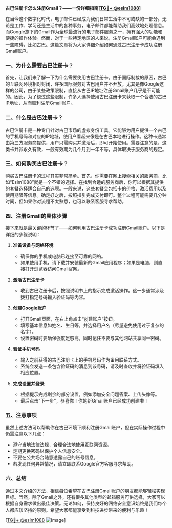 **古巴注册卡怎么注册Gmail？——一份详细指南[[TG💪+ @esim1088](https://t.me/s/esim1088)]**

在当今这个数字化时代，电子邮件已经成为我们日常生活中不可或缺的一部分。无论是工作、学习还是生活中的各种事务，电子邮件都能帮助我们高效地处理信息。而Google旗下的Gmail作为全球最流行的电子邮件服务之一，拥有强大的功能和便捷的操作体验。然而，对于一些特定地区的人来说，注册Gmail账户可能会遇到一些障碍，比如古巴。这篇文章将为大家详细介绍如何通过古巴注册卡成功注册Gmail账户。

### 一、为什么需要古巴注册卡？

首先，让我们来了解一下为什么需要使用古巴注册卡。由于国际制裁的原因，古巴的互联网环境相对封闭，许多国际服务对古巴用户并不开放。尤其是像Google这样的公司，由于某些政策限制，直接从古巴IP地址注册Gmail账户几乎是不可能的。因此，为了绕过这些限制，许多人选择使用古巴注册卡来获取一个合法的古巴IP地址，从而顺利注册Gmail账户。

### 二、什么是古巴注册卡？

古巴注册卡是一种专门针对古巴市场的虚拟身份工具。它能够为用户提供一个古巴的手机号码和对应的IP地址，使用户看起来像是在古巴本地进行操作。这种卡通常由第三方服务商提供，用户只需购买并激活后，即可开始使用。需要注意的是，这类卡并非永久有效，一般有效期为几个月到一年不等，具体取决于服务商的规定。

### 三、如何购买古巴注册卡？

购买古巴注册卡的过程其实非常简单。首先，你需要在网上搜索相关的服务商，比如“Esim1088”就是一个不错的选择。在找到合适的服务商后，你可以根据其提供的套餐选择适合自己的选项。一般来说，这些套餐会包括卡的价格、激活费用以及使用期限等信息。确定好之后，按照指引完成支付即可。整个过程可能需要几分钟时间，但如果你对流程不太熟悉，也可以联系客服寻求帮助。

### 四、注册Gmail的具体步骤

接下来就是最关键的环节了——如何利用古巴注册卡成功注册Gmail账户。以下是详细的步骤说明：

1. **准备设备与网络环境**
   - 确保你的手机或电脑已连接至可靠的网络。
   - 如果使用手机，请下载并安装最新的Gmail应用程序；如果是电脑，则直接打开浏览器访问Gmail官网。

2. **激活古巴注册卡**
   - 收到古巴注册卡后，按照说明书上的指示完成激活操作。这一步通常涉及拨打指定号码输入验证码等内容。

3. **创建Google账户**
   - 打开Gmail页面，在右上角点击“创建账户”按钮。
   - 填写基本信息如姓名、生日等，并选择用户名（尽量避免使用过于复杂的名字）。
   - 设置密码时要确保强度足够高，同时记住不要与其他网站共享同一密码。

4. **验证手机号码**
   - 输入之前获得的古巴注册卡上的手机号码作为备用联系方式。
   - 系统会发送一条包含验证码的消息到该号码，请及时查收并将验证码填入相应位置。

5. **完成设置并登录**
   - 根据提示完成剩余的部分设置，例如添加安全问题答案、上传头像等。
   - 最后点击“下一步”，恭喜你！你的新Gmail账户已经成功创建啦！

### 五、注意事项

虽然上述方法可以帮助你在古巴环境下顺利注册Gmail账户，但在实际操作过程中仍需注意以下几点：
- 遵守当地法律法规，合理合法地使用互联网资源。
- 定期更换密码以保护个人信息安全。
- 不要在公共场合随意透露自己的账号信息。
- 若发现任何异常情况，请立即联系Google官方客服寻求帮助。

### 六、总结

通过本文介绍的方法，相信每位希望在古巴注册Gmail账户的朋友都能够轻松实现目标。当然，除了Gmail之外，还有很多其他类型的邮箱服务可供选择，大家可以根据自身需求做出最佳决策。无论如何，保持良好的网络安全意识始终是我们每个人都应该坚持的原则。希望大家都能享受到科技进步带来的便利与乐趣！

[[TG💪+ @esim1088](https://t.me/s/esim1088) ![Image](https://i.postimg.cc/4NQfJmqS/Snipaste-2025-05-13-00-14-12.png)]